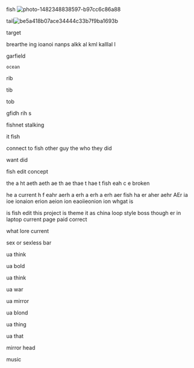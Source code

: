fish ![photo-1482348838597-b97cc6c86a88](https://github.com/user-attachments/assets/587ab719-84be-4ea0-aac2-73137c7db371)


tail![be5a418b07ace34444c33b7f9ba1693b](https://github.com/user-attachments/assets/142accbb-8f2a-4a6c-bf18-69f0e2adb106)


target 

brearthe ing ioanoi  nanps alkk al kml kalllal  l

garfield

    ocean 
rib

tib

tob

gfidh rih   s

fishnet stalking

it fish 

connect to fish other guy the who they did 

want did 

fish edit concept 

the a
ht 
aeth 
aeth ae
th ae
thae t
hae t  fish 
eah 
c e        broken 

he a current 
h f
eahr 
aerh a
erh a
erh a
erh aer fish 
ha er
aher 
aehr 
AEr ia ioe ionaion erion aeion ion eaoiieonion ion whgat is 

is fish edit   this    project   is    theme        it as      china      loop     style    boss              though    er in             laptop       current           page  paid  correct

what lore current

sex       or sexless 
   bar 

ua
  think 

ua
  bold 

ua
  think 

ua
  war 

ua
   mirror 

ua
  blond 

ua
  thing 

ua
   that 

mirror
      head 

music 
